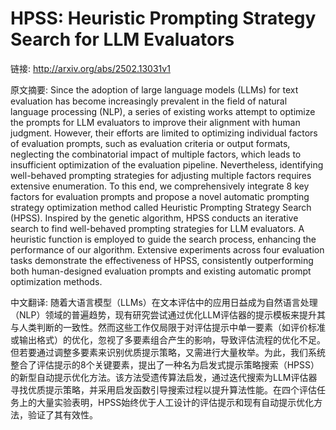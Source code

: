 # HPSS: Heuristic Prompting Strategy Search for LLM Evaluators

链接: http://arxiv.org/abs/2502.13031v1

原文摘要:
Since the adoption of large language models (LLMs) for text evaluation has
become increasingly prevalent in the field of natural language processing
(NLP), a series of existing works attempt to optimize the prompts for LLM
evaluators to improve their alignment with human judgment. However, their
efforts are limited to optimizing individual factors of evaluation prompts,
such as evaluation criteria or output formats, neglecting the combinatorial
impact of multiple factors, which leads to insufficient optimization of the
evaluation pipeline. Nevertheless, identifying well-behaved prompting
strategies for adjusting multiple factors requires extensive enumeration. To
this end, we comprehensively integrate 8 key factors for evaluation prompts and
propose a novel automatic prompting strategy optimization method called
Heuristic Prompting Strategy Search (HPSS). Inspired by the genetic algorithm,
HPSS conducts an iterative search to find well-behaved prompting strategies for
LLM evaluators. A heuristic function is employed to guide the search process,
enhancing the performance of our algorithm. Extensive experiments across four
evaluation tasks demonstrate the effectiveness of HPSS, consistently
outperforming both human-designed evaluation prompts and existing automatic
prompt optimization methods.

中文翻译:
随着大语言模型（LLMs）在文本评估中的应用日益成为自然语言处理（NLP）领域的普遍趋势，现有研究尝试通过优化LLM评估器的提示模板来提升其与人类判断的一致性。然而这些工作仅局限于对评估提示中单一要素（如评价标准或输出格式）的优化，忽视了多要素组合产生的影响，导致评估流程的优化不足。但若要通过调整多要素来识别优质提示策略，又需进行大量枚举。为此，我们系统整合了评估提示的8个关键要素，提出了一种名为启发式提示策略搜索（HPSS）的新型自动提示优化方法。该方法受遗传算法启发，通过迭代搜索为LLM评估器寻找优质提示策略，并采用启发函数引导搜索过程以提升算法性能。在四个评估任务上的大量实验表明，HPSS始终优于人工设计的评估提示和现有自动提示优化方法，验证了其有效性。
